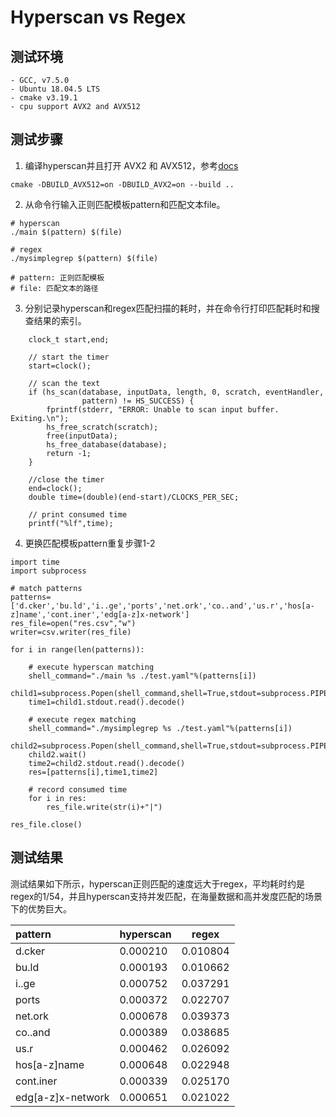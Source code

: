 # Hyperscan vs Regex
  
## 测试环境
    - GCC, v7.5.0
    - Ubuntu 18.04.5 LTS
    - cmake v3.19.1
    - cpu support AVX2 and AVX512

## 测试步骤
1. 编译hyperscan并且打开 AVX2 和 AVX512，参考[docs](http://intel.github.io/hyperscan/dev-reference/ "hyperscan docs")
```
cmake -DBUILD_AVX512=on -DBUILD_AVX2=on --build ..
```

2. 从命令行输入正则匹配模板pattern和匹配文本file。
```
# hyperscan
./main $(pattern) $(file)

# regex
./mysimplegrep $(pattern) $(file)

# pattern: 正则匹配模板
# file: 匹配文本的路径
```
3. 分别记录hyperscan和regex匹配扫描的耗时，并在命令行打印匹配耗时和搜查结果的索引。
```
    clock_t start,end;

    // start the timer
    start=clock();

    // scan the text
    if (hs_scan(database, inputData, length, 0, scratch, eventHandler,
                pattern) != HS_SUCCESS) {
        fprintf(stderr, "ERROR: Unable to scan input buffer. Exiting.\n");
        hs_free_scratch(scratch);
        free(inputData);
        hs_free_database(database);
        return -1;
    }
    
    //close the timer
    end=clock();
    double time=(double)(end-start)/CLOCKS_PER_SEC;

    // print consumed time
    printf("%lf",time);
```
4. 更换匹配模板pattern重复步骤1-2

```
import time
import subprocess

# match patterns
patterns=['d.cker','bu.ld','i..ge','ports','net.ork','co..and','us.r','hos[a-z]name','cont.iner','edg[a-z]x-network']
res_file=open("res.csv","w")
writer=csv.writer(res_file)

for i in range(len(patterns)):

    # execute hyperscan matching
    shell_command="./main %s ./test.yaml"%(patterns[i])
    child1=subprocess.Popen(shell_command,shell=True,stdout=subprocess.PIPE)
    time1=child1.stdout.read().decode()

    # execute regex matching
    shell_command="./mysimplegrep %s ./test.yaml"%(patterns[i])
    child2=subprocess.Popen(shell_command,shell=True,stdout=subprocess.PIPE)
    child2.wait()
    time2=child2.stdout.read().decode()
    res=[patterns[i],time1,time2]

    # record consumed time
    for i in res:
        res_file.write(str(i)+"|")

res_file.close()
```


## 测试结果

测试结果如下所示，hyperscan正则匹配的速度远大于regex，平均耗时约是regex的1/54，并且hyperscan支持并发匹配，在海量数据和高并发度匹配的场景下的优势巨大。

pattern | hyperscan | regex
:--|--|--
d.cker|0.000210|0.010804|
bu.ld|0.000193|0.010662|
i..ge|0.000752|0.037291|
ports|0.000372|0.022707|
net.ork|0.000678|0.039373|
co..and|0.000389|0.038685|
us.r|0.000462|0.026092|
hos[a-z]name|0.000648|0.022948|
cont.iner|0.000339|0.025170|
edg[a-z]x-network|0.000651|0.021022|
  